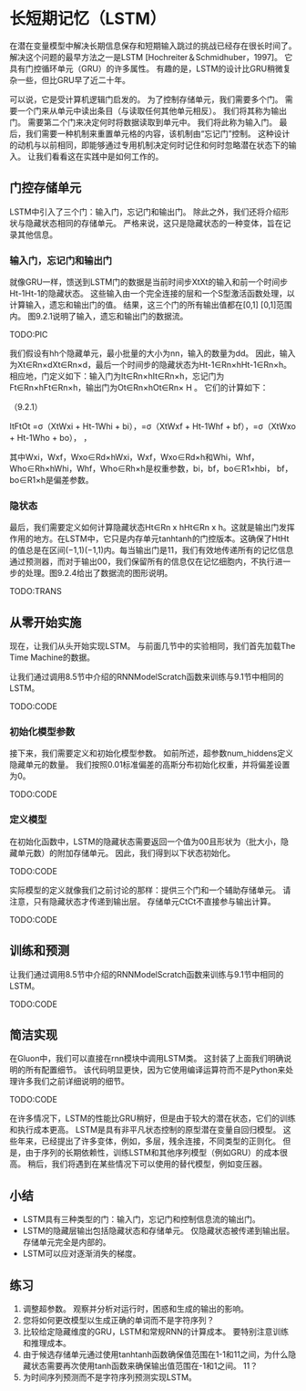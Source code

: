

<!--
 * @version:
 * @Author:  StevenJokes https://github.com/StevenJokes
 * @Date: 2020-07-17 18:27:47
 * @LastEditors:  StevenJokes https://github.com/StevenJokes
 * @LastEditTime: 2020-07-17 22:45:20
 * @Description:translate by machine
 * @TODO::
 * @Reference:http://preview.d2l.ai/d2l-en/master/chapter_recurrent-modern/lstm.html
-->

# 长短期记忆（LSTM）

在潜在变量模型中解决长期信息保存和短期输入跳过的挑战已经存在很长时间了。 解决这个问题的最早方法之一是LSTM [Hochreiter＆Schmidhuber，1997]。 它具有门控循环单元（GRU）的许多属性。 有趣的是，LSTM的设计比GRU稍微复杂一些，但比GRU早了近二十年。

可以说，它是受计算机逻辑门启发的。 为了控制存储单元，我们需要多个门。 需要一个门来从单元中读出条目（与读取任何其他单元相反）。 我们将其称为输出门。 需要第二个门来决定何时将数据读取到单元中。 我们将此称为输入门。 最后，我们需要一种机制来重置单元格的内容，该机制由“忘记门”控制。 这种设计的动机与以前相同，即能够通过专用机制决定何时记住和何时忽略潜在状态下的输入。 让我们看看这在实践中是如何工作的。

## 门控存储单元

LSTM中引入了三个门：输入门，忘记门和输出门。 除此之外，我们还将介绍形状与隐藏状态相同的存储单元。 严格来说，这只是隐藏状态的一种变体，旨在记录其他信息。

### 输入门，忘记门和输出门

就像GRU一样，馈送到LSTM门的数据是当前时间步XtXt的输入和前一个时间步Ht-1Ht-1的隐藏状态。 这些输入由一个完全连接的层和一个S型激活函数处理，以计算输入，遗忘和输出门的值。 结果，这三个门的所有输出值都在[0,1] [0,1]范围内。 图9.2.1说明了输入，遗忘和输出门的数据流。

TODO:PIC

我们假设有hh个隐藏单元，最小批量的大小为nn，输入的数量为dd。 因此，输入为Xt∈Rn×dXt∈Rn×d，最后一个时间步的隐藏状态为Ht-1∈Rn×hHt-1∈Rn×h。 相应地，门定义如下：输入门为It∈Rn×hIt∈Rn×h，忘记门为Ft∈Rn×hFt∈Rn×h，输出门为Ot∈Rn×hOt∈Rn× H 。 它们的计算如下：

（9.2.1）

ItFtOt =σ（XtWxi + Ht-1Whi + bi），=σ（XtWxf + Ht-1Whf + bf），=σ（XtWxo + Ht-1Who + bo），
，

其中Wxi，Wxf，Wxo∈Rd×hWxi，Wxf，Wxo∈Rd×h和Whi，Whf，Who∈Rh×hWhi，Whf，Who∈Rh×h是权重参数，bi，bf，bo∈R1×hbi， bf，bo∈R1×h是偏差参数。

### 隐状态

最后，我们需要定义如何计算隐藏状态Ht∈Rn x hHt∈Rn x h。这就是输出门发挥作用的地方。在LSTM中，它只是内存单元tanhtanh的门控版本。这确保了HtHt的值总是在区间(−1,1)(−1,1)内。每当输出门是11，我们有效地传递所有的记忆信息通过预测器，而对于输出00，我们保留所有的信息仅在记忆细胞内，不执行进一步的处理。图9.2.4给出了数据流的图形说明。

TODO:TRANS

## 从零开始实施

现在，让我们从头开始实现LSTM。 与前面几节中的实验相同，我们首先加载The Time Machine的数据。

让我们通过调用8.5节中介绍的RNNModelScratch函数来训练与9.1节中相同的LSTM。

TODO:CODE

### 初始化模型参数

接下来，我们需要定义和初始化模型参数。 如前所述，超参数num_hiddens定义隐藏单元的数量。 我们按照0.01标准偏差的高斯分布初始化权重，并将偏差设置为0。

TODO:CODE

### 定义模型

在初始化函数中，LSTM的隐藏状态需要返回一个值为00且形状为（批大小，隐藏单元数）的附加存储单元。 因此，我们得到以下状态初始化。

TODO:CODE

实际模型的定义就像我们之前讨论的那样：提供三个门和一个辅助存储单元。 请注意，只有隐藏状态才传递到输出层。 存储单元CtCt不直接参与输出计算。

TODO:CODE

## 训练和预测

让我们通过调用8.5节中介绍的RNNModelScratch函数来训练与9.1节中相同的LSTM。

TODO:CODE

## 简洁实现

在Gluon中，我们可以直接在rnn模块中调用LSTM类。 这封装了上面我们明确说明的所有配置细节。 该代码明显更快，因为它使用编译运算符而不是Python来处理许多我们之前详细说明的细节。

TODO:CODE

在许多情况下，LSTM的性能比GRU稍好，但是由于较大的潜在状态，它们的训练和执行成本更高。 LSTM是具有非平凡状态控制的原型潜在变量自回归模型。 这些年来，已经提出了许多变体，例如，多层，残余连接，不同类型的正则化。 但是，由于序列的长期依赖性，训练LSTM和其他序列模型（例如GRU）的成本很高。 稍后，我们将遇到在某些情况下可以使用的替代模型，例如变压器。

## 小结

* LSTM具有三种类型的门：输入门，忘记门和控制信息流的输出门。
* LSTM的隐藏层输出包括隐藏状态和存储单元。 仅隐藏状态被传递到输出层。 存储单元完全是内部的。
* LSTM可以应对逐渐消失的梯度。

## 练习

1. 调整超参数。 观察并分析对运行时，困惑和生成的输出的影响。
1. 您将如何更改模型以生成正确的单词而不是字符序列？
1. 比较给定隐藏维度的GRU，LSTM和常规RNN的计算成本。 要特别注意训练和推理成本。
1. 由于候选存储单元通过使用tanhtanh函数确保值范围在1-1和11之间，为什么隐藏状态需要再次使用tanh函数来确保输出值范围在-1和1之间。 11？
1. 为时间序列预测而不是字符序列预测实现LSTM。
